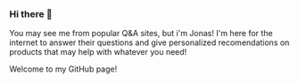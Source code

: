 ### Hi there 👋

You may see me from popular Q&A sites, but i'm Jonas! I'm here for the internet to answer their questions and give personalized recomendations on products that may help with whatever you need!

Welcome to my GitHub page!
